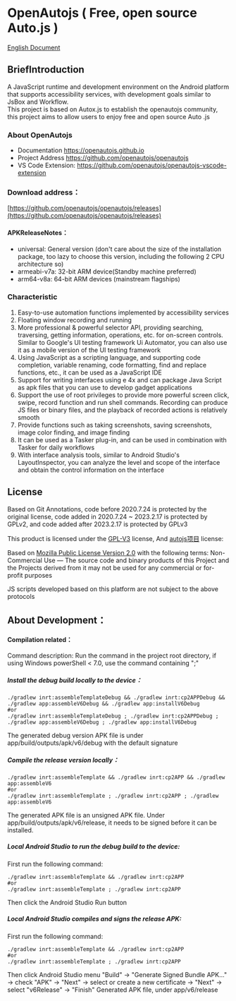 # OpenAutojs ( Free, open source Auto.js )

[English Document](README_en.md)

## BriefIntroduction

A JavaScript runtime and development environment on the Android platform that supports accessibility services, with development goals similar to JsBox and Workflow.  
This project is based on Autox.js to establish the openautojs community, this project aims to allow users to enjoy free and open source Auto .js  

### About OpenAutojs

* Documentation https://openautojs.github.io
* Project Address https://github.com/openautojs/openautojs
* VS Code Extension: https://github.com/openautojs/openautojs-vscode-extension

### Download address：
[https://github.com/openautojs/openautojs/releases](https://github.com/openautojs/openautojs/releases)  

#### APKReleaseNotes：
- universal: General version (don't care about the size of the installation package, too lazy to choose this version, including the following 2 CPU architecture so)
- armeabi-v7a: 32-bit ARM device(Standby machine preferred)
- arm64-v8a: 64-bit ARM devices (mainstream flagships)

### Characteristic

1. Easy-to-use automation functions implemented by accessibility services
2. Floating window recording and running
3. More professional & powerful selector API, providing searching, traversing, getting information, operations, etc. for on-screen controls. Similar to Google's UI testing framework Ui Automator, you can also use it as a mobile version of the UI testing framework
4. Using JavaScript as a scripting language, and supporting code completion, variable renaming, code formatting, find and replace functions, etc., it can be used as a JavaScript IDE
5. Support for writing interfaces using e 4x and can package Java Script as apk files that you can use to develop gadget applications
6. Support the use of root privileges to provide more powerful screen click, swipe, record function and run shell commands. Recording can produce JS files or binary files, and the playback of recorded actions is relatively smooth
7. Provide functions such as taking screenshots, saving screenshots, image color finding, and image finding
8. It can be used as a Tasker plug-in, and can be used in combination with Tasker for daily workflows
9. With interface analysis tools, similar to Android Studio's LayoutInspector, you can analyze the level and scope of the interface and obtain the control information on the interface

## License

Based on Git Annotations, code before 2020.7.24 is protected by the original license, code added in 2020.7.24 ~ 2023.2.17 is protected by GPLv2, and code added after 2023.2.17 is protected by GPLv3

This product is licensed under the [GPL-V3](https://opensource.org/license/gpl-3-0/) license,
And [autojs项目](https://github.com/hyb1996/Auto.js) license:

Based on [Mozilla Public License Version 2.0](https://github.com/hyb1996/NoRootScriptDroid/blob/master/LICENSE.md) with the following terms:
Non-Commercial Use — The source code and binary products of this Project and the Projects derived from it may not be used for any commercial or for-profit purposes

JS scripts developed based on this platform are not subject to the above protocols

## About Development：

#### Compilation related：
Command description: Run the command in the project root directory, if using Windows powerShell < 7.0, use the command containing ";"

##### Install the debug build locally to the device：
```shell
./gradlew inrt:assembleTemplateDebug && ./gradlew inrt:cp2APPDebug && ./gradlew app:assembleV6Debug && ./gradlew app:installV6Debug
#or
./gradlew inrt:assembleTemplateDebug ; ./gradlew inrt:cp2APPDebug ; ./gradlew app:assembleV6Debug ; ./gradlew app:installV6Debug
```
The generated debug version APK file is under app/build/outputs/apk/v6/debug with the default signature

##### Compile the release version locally：
```shell
./gradlew inrt:assembleTemplate && ./gradlew inrt:cp2APP && ./gradlew app:assembleV6
#or
./gradlew inrt:assembleTemplate ; ./gradlew inrt:cp2APP ; ./gradlew app:assembleV6
```
The generated APK file is an unsigned APK file. Under app/build/outputs/apk/v6/release, it needs to be signed before it can be installed.

##### Local Android Studio to run the debug build to the device:
First run the following command:

```shell
./gradlew inrt:assembleTemplate && ./gradlew inrt:cp2APP
#or
./gradlew inrt:assembleTemplate ; ./gradlew inrt:cp2APP
```

Then click the Android Studio Run button

##### Local Android Studio compiles and signs the release APK:
First run the following command:

```shell
./gradlew inrt:assembleTemplate && ./gradlew inrt:cp2APP
#or
./gradlew inrt:assembleTemplate ; ./gradlew inrt:cp2APP
```

Then click Android Studio menu "Build" -> "Generate Signed Bundle APK..." -> check "APK"
-> "Next" -> select or create a new certificate -> "Next" -> select "v6Release" -> "Finish"
Generated APK file, under app/v6/release

